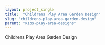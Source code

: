 ```yaml
---
layout: project_single
title:  "Childrens Play Area Garden Design"
slug: "childrens-play-area-garden-design"
parent: "kids-play-area-designs"
---
```

Childrens Play Area Garden Design